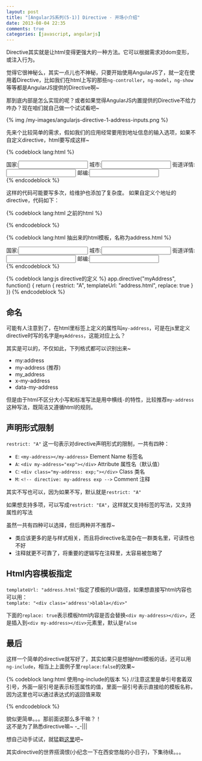 ```yaml
---
layout: post
title: "[AngularJS系列(5-1)] Directive - 开场小介绍"
date: 2013-08-04 22:35
comments: true
categories: [javascript, angularjs]
---
```


Directive其实就是让html变得更强大的一种方法。它可以根据需求对dom变形，或注入行为。

觉得它很神秘么，其实一点儿也不神秘，只要开始使用AngularJS了，就一定在使用着Directive，比如我们在html上写的那些`ng-controller`，`ng-model`，`ng-show`等等都是AngularJS提供的Directive啊~

那到底内部是怎么实现的呢？或者如果觉得AngularJS内置提供的Directive不给力咋办？现在咱们就自己做一个试试看吧~

<!-- more -->

{% img /my-images/angularjs-directive-1-address-inputs.png %}

先来个比较简单的需求，假如我们的应用经常要用到地址信息的输入选项，如果不自定义directive，html要写成这样~

{% codeblock lang:html %}
<div class="address">
	<label>
		国家:<input type="text" ng-model="country" />
	</label>
	<label>
		城市:<input type="text" ng-model="city" />
	</label>
	<label>
		街道详情:<input type="text" ng-model="address" />
	</label>
	<label>
		邮编:<input type="text" ng-model="zipcode" />
	</label>
</div>
{% endcodeblock %}

这样的代码可能要写多次，给维护也添加了复杂度。
如果自定义个地址的directive，代码如下：

{% codeblock lang:html 之前的html %}
<div my-address> </div>
{% endcodeblock %}

{% codeblock lang:html 抽出来的html模板，名称为address.html %}
<div class="address">
	<label>
		国家:<input type="text" ng-model="country" />
	</label>
	<label>
		城市:<input type="text" ng-model="city" />
	</label>
	<label>
		街道详情:<input type="text" ng-model="address" />
	</label>
	<label>
		邮编:<input type="text" ng-model="zipcode" />
	</label>
</div>
{% endcodeblock %}

{% codeblock lang:js directive的定义 %}
app.directive("myAddress", function() {
  return {
    restrict: "A",
    templateUrl: "address.html",
    replace: true
  }
})
{% endcodeblock %}

## 命名
可能有人注意到了，在html里标签上定义的属性叫`my-address`，可是在js里定义directive时写的名字是`myAddress`，这能对应上么？

其实是可以的，不仅如此，下列格式都可以识别出来~

- my:address
- my-address (推荐)
- my_address
- x-my-address
- data-my-address

但是由于html不区分大小写和标准写法是用中横线`-`的特性，比较推荐`my-address`这种写法，既简洁又遵循html的规则。

## 声明形式限制
`restrict: "A"` 这一句表示对directive声明形式的限制，一共有四种：

- `E`: `<my-address></my-address>` Element Name 标签名
- `A`: `<div my-address="exp"></div>` Attribute 属性名（默认值）
- `C`: `<div class="my-address: exp;"></div>` Class 类名
- `M`: `<!-- directive: my-address exp -->` Comment 注释

其实不写也可以，因为如果不写，默认就是`restrict: "A"`

如果想支持多项，可以写成`restrict: "EA"`，这样就又支持标签的写法，又支持属性的写法

虽然一共有四种可以选择，但后两种并不推荐~

- 类应该更多的是与样式相关，而且将directive名混杂在一群类名里，可读性也不好
- 注释就更不可靠了，将重要的逻辑写在注释里，太容易被忽略了

## Html内容模板指定
`templateUrl: "address.html"`指定了模板的Url路径，如果想直接写html内容也可以用：  
`template: "<div class='address'>blabla</div>"`

下面的`replace: true`表示模板html内容是否会替换`<div my-address></div>`，还是插入到`<div my-address></div>`元素里，默认是`false`

## 最后
这样一个简单的directive就写好了，其实如果只是想抽html模板的话，还可以用`ng-include`，相当上上面例子里`replace:false`的效果~

{% codeblock lang:html 使用ng-include的版本 %}
//注意这里是单引号套着双引号，外面一层引号是表示标签属性的值，里面一层引号表示直接给的模板名称，因为这里也可以通过表达式的返回值来取
<div ng-include='"address.html"'> </div>
{% endcodeblock %}

貌似更简单。。。那前面说那么多干嘛？！  
这不是为了熟悉directive嘛~ -_-|||

想自己动手试试，就猛戳[这里](http://embed.plnkr.co/kwfzsM3s9bab9YIewzQj/preview)吧~

其实directive的世界搭滴恨(小纪念一下在西安悠哉的小日子)，下集待续。。。





 





